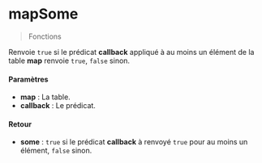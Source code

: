 # mapSome
> Fonctions

Renvoie `true` si le prédicat **callback** appliqué à au moins un élément de la table **map** renvoie `true`, `false` sinon.

#### Paramètres

- **map** : La table.
- **callback** : Le prédicat.

#### Retour

- **some** : `true` si le prédicat **callback** à renvoyé `true` pour au moins un élément, `false` sinon.
